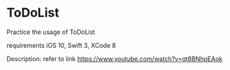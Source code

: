 # ToDoList
Practice the usage of ToDoList

requirements
iOS 10, Swift 3, XCode 8

Description:
refer to link https://www.youtube.com/watch?v=qt8BNhpEAok
